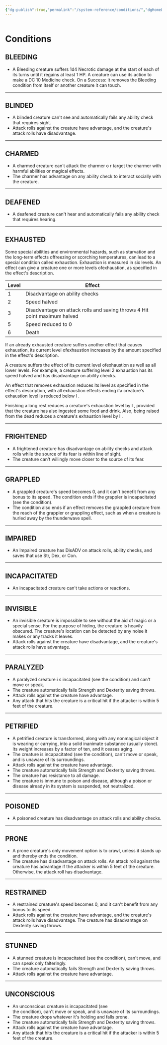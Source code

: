 ```yaml
---
{"dg-publish":true,"permalink":"/system-reference/conditions/","dgHomeLink":true,"dgPassFrontmatter":true}
---
```


```toc
````
# Conditions
## BLEEDING
- A Bleeding creature suffers 1d4 Necrotic damage at the start of each of its turns until it regains at least 1 HP. A creature can use its action to make a DC 10 Medicine check. On a Success: It removes the Bleeding condition from itself or another creature it can touch.

---
## BLINDED
- A blinded creature can't see and automatically fails any ability check that requires sight.
- Attack rolls against the creature have advantage, and the creature's attack rolls have disadvantage.

---
## CHARMED
- A charmed creature can't attack the charmer o r target the charmer with harmful abilities or magical effects. 
- The charmer has advantage on any ability check to interact socially with the creature.

---
## DEAFENED
- A deafened creature can't hear and automatically fails any ability check that requires hearing.

---
## EXHAUSTED
Some special abilities and environmental hazards, such as starvation and the long-term effects offreezing or scorching temperatures, can lead to a special condition called exhaustion. Exhaustion is measured in six levels. An effect can give a creature one or more levels ofexhaustion, as specified in the effect's description.

| Level | Effect                                                                    |
| ----- | ------------------------------------------------------------------------- |
| 1     | Disadvantage on ability checks                                            |
| 2     | Speed halved                                                              |
| 3     | Disadvantage on attack rolls and saving throws 4 Hit point maximum halved |
| 5     | Speed reduced to 0                                                        |
| 6     | Death                                                                     |

If an already exhausted creature suffers another effect that causes exhaustion, its current level ofexhaustion increases by the amount specified in the effect's description.

A creature suffers the effect of its current level ofexhaustion as well as all lower levels. For example, a creature suffering level 2 exhaustion has its speed halved and has disadvantage on ability checks.

An effect that removes exhaustion reduces its level as specified in the effect's description, with all exhaustion effects ending ifa creature's exhaustion level is reduced below l .

Finishing a long rest reduces a creature's exhaustion level by l , provided that the creature has also ingested some food and drink. Also, being raised from the dead reduces a creature's exhaustion level by l .

---
## FRIGHTENED
- A frightened creature has disadvantage on ability checks and attack rolls while the source of its fear is within line of sight.
- The creature can't willingly move closer to the source of its fear.

---
## GRAPPLED
- A grappled creature's speed becomes 0, and it can't benefit from any bonus to its speed. The condition ends if the grappler is incapacitated (see the condition).
- The condition also ends if an effect removes the grappled creature from the reach of the grappler or grappling effect, such as when a creature is hurled away by the thunderwave spell.

---
## IMPAIRED
- An Impaired creature has DisADV on attack rolls, ability checks, and saves that use Str, Dex, or Con.

---
## INCAPACITATED
- An incapacitated creature can't take actions or reactions.

---
## INVISIBLE

- An invisible creature is impossible to see without the aid of magic or a special sense. For the purpose of hiding, the creature is heavily obscured. The creature's location can be detected by any noise it makes or any tracks it leaves.
- Attack rolls against the creature have disadvantage, and the creature's attack rolls have advantage.

---
## PARALYZED
- A paralyzed creature i s incapacitated (see the condition) and can't move or speak.
- The creature automatically fails Strength and Dexterity saving throws.
- Attack rolls against the creature have advantage.
- Any attack that hits the creature is a critical hit if the attacker is within 5 feet of the creature.

---
## PETRIFIED
- A petrified creature is transformed, along with any nonmagical object it is wearing or carrying, into a solid inanimate substance (usually stone). Its weight increases by a factor of ten, and it ceases aging.
- The creature is incapacitated (see the condition), can't move or speak, and is unaware of its surroundings.
- Attack rolls against the creature have advantage.  
- The creature automatically fails Strength and Dexterity saving throws.
- The creature has resistance to all damage.
- The creature is immune to poison and disease, although a poison or disease already in its system is suspended, not neutralized.

---
## POISONED
- A poisoned creature has disadvantage on attack rolls and ability checks.

---
## PRONE
- A prone creature's only movement option is to crawl, unless it stands up and thereby ends the condition.
- The creature has disadvantage on attack rolls. An attack roll against the creature has advantage if the attacker is within 5 feet of the creature. Otherwise, the attack roll has disadvantage.

---
## RESTRAINED
- A restrained creature's speed becomes 0, and it can't benefit from any bonus to its speed.
- Attack rolls against the creature have advantage, and the creature's attack rolls have disadvantage. The creature has disadvantage on Dexterity saving throws.

---
## STUNNED
- A stunned creature is incapacitated (see the condition), can't move, and can speak only falteringly.
- The creature automatically fails Strength and Dexterity saving throws.
- Attack rolls against the creature have advantage.

---
## UNCONSCIOUS
- An unconscious creature is incapacitated (see  
    the condition), can't move or speak, and is unaware of its surroundings.
- The creature drops whatever it's holding and falls prone.
- The creature automatically fails Strength and Dexterity saving throws.
- Attack rolls against the creature have advantage. 
- Any attack that hits the creature is a critical hit if the attacker is within 5 feet of the creature.